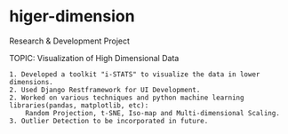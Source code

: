 # higer-dimension
Research & Development Project

  TOPIC: Visualization of High Dimensional Data
  
    1. Developed a toolkit "i-STATS" to visualize the data in lower dimensions.
    2. Used Django Restframework for UI Development.
    2. Worked on various techniques and python machine learning libraries(pandas, matplotlib, etc):
        Random Projection, t-SNE, Iso-map and Multi-dimensional Scaling.
    3. Outlier Detection to be incorporated in future.
